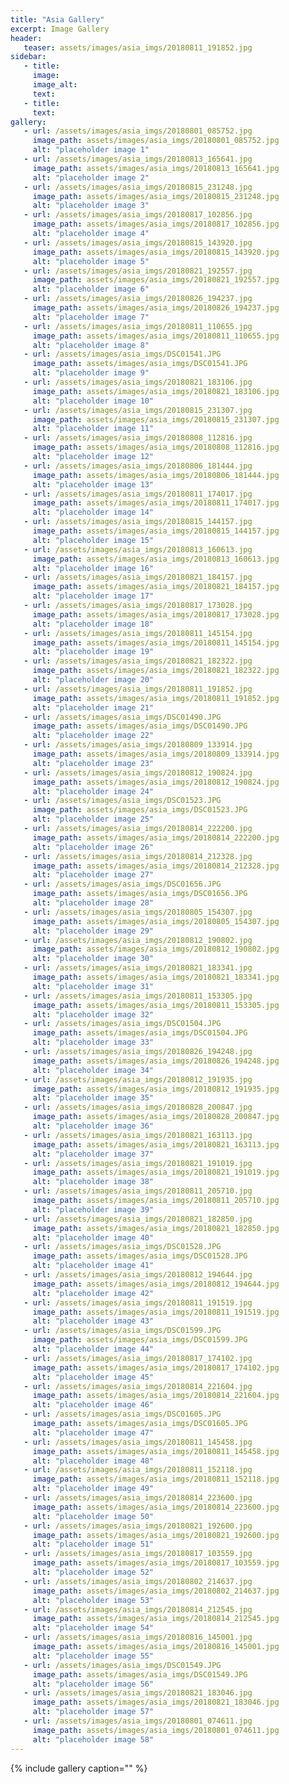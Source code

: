 ```yaml
---
title: "Asia Gallery"
excerpt: Image Gallery
header:
   teaser: assets/images/asia_imgs/20180811_191852.jpg
sidebar:
   - title:
     image:
     image_alt:
     text:
   - title:
     text:
gallery:
   - url: /assets/images/asia_imgs/20180801_085752.jpg
     image_path: assets/images/asia_imgs/20180801_085752.jpg
     alt: "placeholder image 1"
   - url: /assets/images/asia_imgs/20180813_165641.jpg
     image_path: assets/images/asia_imgs/20180813_165641.jpg
     alt: "placeholder image 2"
   - url: /assets/images/asia_imgs/20180815_231248.jpg
     image_path: assets/images/asia_imgs/20180815_231248.jpg
     alt: "placeholder image 3"
   - url: /assets/images/asia_imgs/20180817_102856.jpg
     image_path: assets/images/asia_imgs/20180817_102856.jpg
     alt: "placeholder image 4"
   - url: /assets/images/asia_imgs/20180815_143920.jpg
     image_path: assets/images/asia_imgs/20180815_143920.jpg
     alt: "placeholder image 5"
   - url: /assets/images/asia_imgs/20180821_192557.jpg
     image_path: assets/images/asia_imgs/20180821_192557.jpg
     alt: "placeholder image 6"
   - url: /assets/images/asia_imgs/20180826_194237.jpg
     image_path: assets/images/asia_imgs/20180826_194237.jpg
     alt: "placeholder image 7"
   - url: /assets/images/asia_imgs/20180811_110655.jpg
     image_path: assets/images/asia_imgs/20180811_110655.jpg
     alt: "placeholder image 8"
   - url: /assets/images/asia_imgs/DSC01541.JPG
     image_path: assets/images/asia_imgs/DSC01541.JPG
     alt: "placeholder image 9"
   - url: /assets/images/asia_imgs/20180821_183106.jpg
     image_path: assets/images/asia_imgs/20180821_183106.jpg
     alt: "placeholder image 10"
   - url: /assets/images/asia_imgs/20180815_231307.jpg
     image_path: assets/images/asia_imgs/20180815_231307.jpg
     alt: "placeholder image 11"
   - url: /assets/images/asia_imgs/20180808_112816.jpg
     image_path: assets/images/asia_imgs/20180808_112816.jpg
     alt: "placeholder image 12"
   - url: /assets/images/asia_imgs/20180806_181444.jpg
     image_path: assets/images/asia_imgs/20180806_181444.jpg
     alt: "placeholder image 13"
   - url: /assets/images/asia_imgs/20180811_174017.jpg
     image_path: assets/images/asia_imgs/20180811_174017.jpg
     alt: "placeholder image 14"
   - url: /assets/images/asia_imgs/20180815_144157.jpg
     image_path: assets/images/asia_imgs/20180815_144157.jpg
     alt: "placeholder image 15"
   - url: /assets/images/asia_imgs/20180813_160613.jpg
     image_path: assets/images/asia_imgs/20180813_160613.jpg
     alt: "placeholder image 16"
   - url: /assets/images/asia_imgs/20180821_184157.jpg
     image_path: assets/images/asia_imgs/20180821_184157.jpg
     alt: "placeholder image 17"
   - url: /assets/images/asia_imgs/20180817_173028.jpg
     image_path: assets/images/asia_imgs/20180817_173028.jpg
     alt: "placeholder image 18"
   - url: /assets/images/asia_imgs/20180811_145154.jpg
     image_path: assets/images/asia_imgs/20180811_145154.jpg
     alt: "placeholder image 19"
   - url: /assets/images/asia_imgs/20180821_182322.jpg
     image_path: assets/images/asia_imgs/20180821_182322.jpg
     alt: "placeholder image 20"
   - url: /assets/images/asia_imgs/20180811_191852.jpg
     image_path: assets/images/asia_imgs/20180811_191852.jpg
     alt: "placeholder image 21"
   - url: /assets/images/asia_imgs/DSC01490.JPG
     image_path: assets/images/asia_imgs/DSC01490.JPG
     alt: "placeholder image 22"
   - url: /assets/images/asia_imgs/20180809_133914.jpg
     image_path: assets/images/asia_imgs/20180809_133914.jpg
     alt: "placeholder image 23"
   - url: /assets/images/asia_imgs/20180812_190824.jpg
     image_path: assets/images/asia_imgs/20180812_190824.jpg
     alt: "placeholder image 24"
   - url: /assets/images/asia_imgs/DSC01523.JPG
     image_path: assets/images/asia_imgs/DSC01523.JPG
     alt: "placeholder image 25"
   - url: /assets/images/asia_imgs/20180814_222200.jpg
     image_path: assets/images/asia_imgs/20180814_222200.jpg
     alt: "placeholder image 26"
   - url: /assets/images/asia_imgs/20180814_212328.jpg
     image_path: assets/images/asia_imgs/20180814_212328.jpg
     alt: "placeholder image 27"
   - url: /assets/images/asia_imgs/DSC01656.JPG
     image_path: assets/images/asia_imgs/DSC01656.JPG
     alt: "placeholder image 28"
   - url: /assets/images/asia_imgs/20180805_154307.jpg
     image_path: assets/images/asia_imgs/20180805_154307.jpg
     alt: "placeholder image 29"
   - url: /assets/images/asia_imgs/20180812_190802.jpg
     image_path: assets/images/asia_imgs/20180812_190802.jpg
     alt: "placeholder image 30"
   - url: /assets/images/asia_imgs/20180821_183341.jpg
     image_path: assets/images/asia_imgs/20180821_183341.jpg
     alt: "placeholder image 31"
   - url: /assets/images/asia_imgs/20180811_153305.jpg
     image_path: assets/images/asia_imgs/20180811_153305.jpg
     alt: "placeholder image 32"
   - url: /assets/images/asia_imgs/DSC01504.JPG
     image_path: assets/images/asia_imgs/DSC01504.JPG
     alt: "placeholder image 33"
   - url: /assets/images/asia_imgs/20180826_194248.jpg
     image_path: assets/images/asia_imgs/20180826_194248.jpg
     alt: "placeholder image 34"
   - url: /assets/images/asia_imgs/20180812_191935.jpg
     image_path: assets/images/asia_imgs/20180812_191935.jpg
     alt: "placeholder image 35"
   - url: /assets/images/asia_imgs/20180828_200847.jpg
     image_path: assets/images/asia_imgs/20180828_200847.jpg
     alt: "placeholder image 36"
   - url: /assets/images/asia_imgs/20180821_163113.jpg
     image_path: assets/images/asia_imgs/20180821_163113.jpg
     alt: "placeholder image 37"
   - url: /assets/images/asia_imgs/20180821_191019.jpg
     image_path: assets/images/asia_imgs/20180821_191019.jpg
     alt: "placeholder image 38"
   - url: /assets/images/asia_imgs/20180811_205710.jpg
     image_path: assets/images/asia_imgs/20180811_205710.jpg
     alt: "placeholder image 39"
   - url: /assets/images/asia_imgs/20180821_182850.jpg
     image_path: assets/images/asia_imgs/20180821_182850.jpg
     alt: "placeholder image 40"
   - url: /assets/images/asia_imgs/DSC01528.JPG
     image_path: assets/images/asia_imgs/DSC01528.JPG
     alt: "placeholder image 41"
   - url: /assets/images/asia_imgs/20180812_194644.jpg
     image_path: assets/images/asia_imgs/20180812_194644.jpg
     alt: "placeholder image 42"
   - url: /assets/images/asia_imgs/20180811_191519.jpg
     image_path: assets/images/asia_imgs/20180811_191519.jpg
     alt: "placeholder image 43"
   - url: /assets/images/asia_imgs/DSC01599.JPG
     image_path: assets/images/asia_imgs/DSC01599.JPG
     alt: "placeholder image 44"
   - url: /assets/images/asia_imgs/20180817_174102.jpg
     image_path: assets/images/asia_imgs/20180817_174102.jpg
     alt: "placeholder image 45"
   - url: /assets/images/asia_imgs/20180814_221604.jpg
     image_path: assets/images/asia_imgs/20180814_221604.jpg
     alt: "placeholder image 46"
   - url: /assets/images/asia_imgs/DSC01605.JPG
     image_path: assets/images/asia_imgs/DSC01605.JPG
     alt: "placeholder image 47"
   - url: /assets/images/asia_imgs/20180811_145458.jpg
     image_path: assets/images/asia_imgs/20180811_145458.jpg
     alt: "placeholder image 48"
   - url: /assets/images/asia_imgs/20180811_152118.jpg
     image_path: assets/images/asia_imgs/20180811_152118.jpg
     alt: "placeholder image 49"
   - url: /assets/images/asia_imgs/20180814_223600.jpg
     image_path: assets/images/asia_imgs/20180814_223600.jpg
     alt: "placeholder image 50"
   - url: /assets/images/asia_imgs/20180821_192600.jpg
     image_path: assets/images/asia_imgs/20180821_192600.jpg
     alt: "placeholder image 51"
   - url: /assets/images/asia_imgs/20180817_103559.jpg
     image_path: assets/images/asia_imgs/20180817_103559.jpg
     alt: "placeholder image 52"
   - url: /assets/images/asia_imgs/20180802_214637.jpg
     image_path: assets/images/asia_imgs/20180802_214637.jpg
     alt: "placeholder image 53"
   - url: /assets/images/asia_imgs/20180814_212545.jpg
     image_path: assets/images/asia_imgs/20180814_212545.jpg
     alt: "placeholder image 54"
   - url: /assets/images/asia_imgs/20180816_145001.jpg
     image_path: assets/images/asia_imgs/20180816_145001.jpg
     alt: "placeholder image 55"
   - url: /assets/images/asia_imgs/DSC01549.JPG
     image_path: assets/images/asia_imgs/DSC01549.JPG
     alt: "placeholder image 56"
   - url: /assets/images/asia_imgs/20180821_183046.jpg
     image_path: assets/images/asia_imgs/20180821_183046.jpg
     alt: "placeholder image 57"
   - url: /assets/images/asia_imgs/20180801_074611.jpg
     image_path: assets/images/asia_imgs/20180801_074611.jpg
     alt: "placeholder image 58"
---
```

{% include gallery caption="" %}